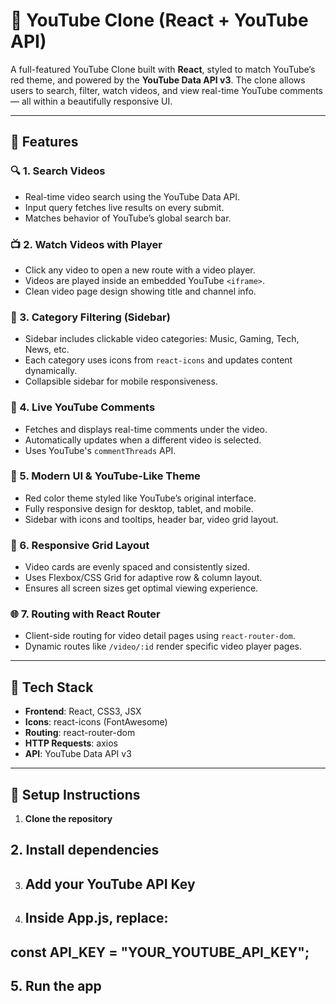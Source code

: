 # 🎥 YouTube Clone (React + YouTube API)

A full-featured YouTube Clone built with **React**, styled to match YouTube’s red theme, and powered by the **YouTube Data API v3**. The clone allows users to search, filter, watch videos, and view real-time YouTube comments — all within a beautifully responsive UI.

---

## 🚀 Features

### 🔍 1. **Search Videos**
- Real-time video search using the YouTube Data API.
- Input query fetches live results on every submit.
- Matches behavior of YouTube’s global search bar.

### 📺 2. **Watch Videos with Player**
- Click any video to open a new route with a video player.
- Videos are played inside an embedded YouTube `<iframe>`.
- Clean video page design showing title and channel info.

### 📁 3. **Category Filtering (Sidebar)**
- Sidebar includes clickable video categories: Music, Gaming, Tech, News, etc.
- Each category uses icons from `react-icons` and updates content dynamically.
- Collapsible sidebar for mobile responsiveness.

### 💬 4. **Live YouTube Comments**
- Fetches and displays real-time comments under the video.
- Automatically updates when a different video is selected.
- Uses YouTube's `commentThreads` API.

### 🎨 5. **Modern UI & YouTube-Like Theme**
- Red color theme styled like YouTube’s original interface.
- Fully responsive design for desktop, tablet, and mobile.
- Sidebar with icons and tooltips, header bar, video grid layout.

### 🧠 6. **Responsive Grid Layout**
- Video cards are evenly spaced and consistently sized.
- Uses Flexbox/CSS Grid for adaptive row & column layout.
- Ensures all screen sizes get optimal viewing experience.

### 🌐 7. **Routing with React Router**
- Client-side routing for video detail pages using `react-router-dom`.
- Dynamic routes like `/video/:id` render specific video player pages.

---

## 🔧 Tech Stack

- **Frontend**: React, CSS3, JSX
- **Icons**: react-icons (FontAwesome)
- **Routing**: react-router-dom
- **HTTP Requests**: axios
- **API**: YouTube Data API v3

---

## 🔑 Setup Instructions
1. **Clone the repository**
## 2. Install dependencies
3. ## Add your YouTube API Key
4. ## Inside App.js, replace:
## const API_KEY = "YOUR_YOUTUBE_API_KEY";
## 5. Run the app


